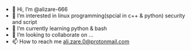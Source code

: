 - 👋 Hi, I’m @alizare-666
- 👀 I’m interested in linux programming(spcial in c++ & python) security and script
- 🌱 I’m currently learning python & bash 
- 💞️ I’m looking to collaborate on ...
- 📫 How to reach me ali.zare.0@protonmail.com 

<!---
alizare-666/alizare-666 is a ✨ special ✨ repository because its `README.md` (this file) appears on your GitHub profile.
You can click the Preview link to take a look at your changes.
--->

